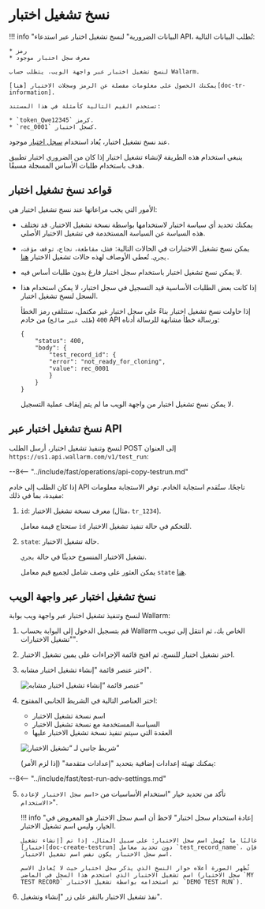 [doc-tr-information]:   internals.md
[doc-testrecord]:       internals.md#test-record
[doc-state-description]:  check-testrun-status.md

[doc-create-testrun]:       create-testrun.md

[img-similar-tr-item]:              ../../images/fast/operations/common/copy-testrun/create-similar-testrun-item.png
[img-similar-tr-sidebar]:           ../../images/fast/operations/common/copy-testrun/create-similar-testrun-sidebar.png

#   نسخ تشغيل اختبار

!!! info "البيانات الضرورية"
    لنسخ تشغيل اختبار عبر استدعاء API، تُطلب البيانات التالية:
    
    * رمز
    * معرف سجل اختبار موجود

    لنسخ تشغيل اختبار عبر واجهة الويب، يتطلب حساب Wallarm.

    يمكنك الحصول على معلومات مفصلة عن الرمز وسجلات الاختبار [هنا][doc-tr-information].
    
    تستخدم القيم التالية كأمثلة في هذا المستند:

    * `token_Qwe12345` كرمز.
    * `rec_0001` كسجل اختبار.

عند نسخ تشغيل اختبار، يُعاد استخدام [سجل اختبار][doc-testrecord] موجود.

ينبغي استخدام هذه الطريقة لإنشاء تشغيل اختبار إذا كان من الضروري اختبار تطبيق هدف باستخدام طلبات الأساس المسجلة مسبقًا.


##  قواعد نسخ تشغيل اختبار

الأمور التي يجب مراعاتها عند نسخ تشغيل اختبار هي:
* يمكنك تحديد أي سياسة اختبار لاستخدامها بواسطة نسخة تشغيل الاختبار. قد تختلف هذه السياسة عن السياسة المستخدمة في تشغيل الاختبار الأصلي.
* يمكن نسخ تشغيل الاختبارات في الحالات التالية: `فشل`، `مقاطعة`، `نجاح`، `توقف مؤقت`، `يجري`. تُعطى الأوصاف لهذه حالات تشغيل الاختبار [هنا][doc-state-description]. 
* لا يمكن نسخ تشغيل اختبار باستخدام سجل اختبار فارغ بدون طلبات أساس فيه.
* إذا كانت بعض الطلبات الأساسية قيد التسجيل في سجل اختبار، لا يمكن استخدام هذا السجل لنسخ تشغيل اختبار.
 
    إذا حاولت نسخ تشغيل اختبار بناءً على سجل اختبار غير مكتمل، ستتلقى رمز الخطأ `400` (`طلب غير صالح`) من خادم API ورسالة خطأ مشابهة للرسالة أدناه:

    ```
    {
        "status": 400,
        "body": {
            "test_record_id": {
            "error": "not_ready_for_cloning",
            "value": rec_0001
            }
        }
    }
    ```
    
    لا يمكن نسخ تشغيل اختبار من واجهة الويب ما لم يتم إيقاف عملية التسجيل.

##  نسخ تشغيل اختبار عبر API

لنسخ وتنفيذ تشغيل اختبار، أرسل الطلب POST إلى العنوان `https://us1.api.wallarm.com/v1/test_run`:

--8<-- "../include/fast/operations/api-copy-testrun.md"

إذا كان الطلب إلى خادم API ناجحًا، ستُقدم استجابة الخادم. توفر الاستجابة معلومات مفيدة، بما في ذلك:

1.  `id`: معرف نسخة تشغيل الاختبار (مثال، `tr_1234`).
    
    ستحتاج قيمة معامل `id` للتحكم في حالة تنفيذ تشغيل الاختبار.
    
2.  `state`: حالة تشغيل الاختبار.
    
    تشغيل الاختبار المنسوخ حديثًا في حالة `يجري`.
    
    يمكن العثور على وصف شامل لجميع قيم معامل `state` [هنا][doc-state-description].

    
##  نسخ تشغيل اختبار عبر واجهة الويب    

لنسخ وتنفيذ تشغيل اختبار عبر واجهة ويب بوابة Wallarm:
1.  قم بتسجيل الدخول إلى البوابة بحساب Wallarm الخاص بك، ثم انتقل إلى تبويب "تشغيل الاختبارات".
2.  اختر تشغيل اختبار للنسخ، ثم افتح قائمة الإجراءات على يمين تشغيل الاختبار.
3.  اختر عنصر قائمة "إنشاء تشغيل اختبار مشابه".

    ![عنصر قائمة “إنشاء تشغيل اختبار مشابه”][img-similar-tr-item]

4.  اختر العناصر التالية في الشريط الجانبي المفتوح:
    * اسم نسخة تشغيل الاختبار
    * السياسة المستخدمة مع نسخة تشغيل الاختبار
    * العقدة التي سيتم تنفيذ نسخة تشغيل الاختبار عليها
    
    ![شريط جانبي لـ “تشغيل الاختبار”][img-similar-tr-sidebar]
    
    يمكنك تهيئة إعدادات إضافية بتحديد "إعدادات متقدمة" (إذا لزم الأمر):
    
--8<-- "../include/fast/test-run-adv-settings.md"
    
5.  تأكد من تحديد خيار "استخدام الأساسيات من `<اسم سجل الاختبار لإعادة الاستخدام>`".

    !!! info "إعادة استخدام سجل اختبار"
        لاحظ أن اسم سجل الاختبار هو المعروض في الخيار، وليس اسم تشغيل الاختبار.
        
        غالبًا ما يُهمل اسم سجل الاختبار: على سبيل المثال، إذا تم [إنشاء تشغيل اختبار][doc-create-testrun] دون تحديد معامل `test_record_name`، فإن اسم سجل الاختبار يكون نفس اسم تشغيل الاختبار.
        
        تُظهر الصورة أعلاه حوار النسخ الذي يذكر سجل اختبار حيث لا يُعادل الاسم اسم تشغيل الاختبار الذي استخدم هذا السجل في الماضي (سجل الاختبار `MY TEST RECORD` تم استخدامه بواسطة تشغيل الاختبار `DEMO TEST RUN`). 

6.  نفذ تشغيل الاختبار بالنقر على زر "إنشاء وتشغيل".